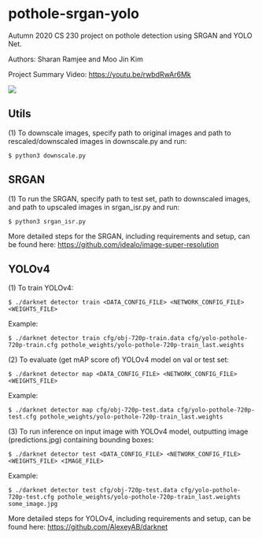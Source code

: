 # pothole-srgan-yolo
Autumn 2020 CS 230 project on pothole detection using SRGAN and YOLO Net.

Authors: Sharan Ramjee and Moo Jin Kim

Project Summary Video: https://youtu.be/rwbdRwAr6Mk

![](demo/pothole-srgan-yolo-demo.gif)

## Utils
(1) To downscale images, specify path to original images and path to rescaled/downscaled images in downscale.py and run:
```
$ python3 downscale.py
```

## SRGAN
(1) To run the SRGAN, specify path to test set, path to downscaled images, and path to upscaled images in srgan_isr.py and run:
```
$ python3 srgan_isr.py
```

More detailed steps for the SRGAN, including requirements and setup, can be found here: https://github.com/idealo/image-super-resolution

## YOLOv4
(1) To train YOLOv4:
```
$ ./darknet detector train <DATA_CONFIG_FILE> <NETWORK_CONFIG_FILE> <WEIGHTS_FILE>
```
Example:
```
$ ./darknet detector train cfg/obj-720p-train.data cfg/yolo-pothole-720p-train.cfg pothole_weights/yolo-pothole-720p-train_last.weights
```

(2) To evaluate (get mAP score of) YOLOv4 model on val or test set:
```
$ ./darknet detector map <DATA_CONFIG_FILE> <NETWORK_CONFIG_FILE> <WEIGHTS_FILE>
```
Example:
```
$ ./darknet detector map cfg/obj-720p-test.data cfg/yolo-pothole-720p-test.cfg pothole_weights/yolo-pothole-720p-train_last.weights
```

(3) To run inference on input image with YOLOv4 model, outputting image (predictions.jpg) containing bounding boxes:
```
$ ./darknet detector test <DATA_CONFIG_FILE> <NETWORK_CONFIG_FILE> <WEIGHTS_FILE> <IMAGE_FILE>
```
Example:
```
$ ./darknet detector test cfg/obj-720p-test.data cfg/yolo-pothole-720p-test.cfg pothole_weights/yolo-pothole-720p-train_last.weights some_image.jpg
```

More detailed steps for YOLOv4, including requirements and setup, can be found here: https://github.com/AlexeyAB/darknet
